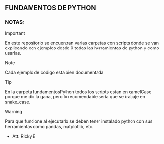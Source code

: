 ## FUNDAMENTOS DE PYTHON
### NOTAS:
> [!IMPORTANT]
> En este repositorio se encuentran varias carpetas con scripts donde se van explicando con ejemplos desde 0 todas las herramientas de python y como usarlas.

> [!NOTE]
> Cada ejemplo de codigo esta bien documentada

> [!TIP]
> En la carpeta fundamentosPython todos los scripts estan en camelCase porque me dio la gana, pero lo recomendable seria que se trabaje en snake_case.

> [!WARNING]
> Para que funcione al ejecutarlo se deben tener instalado python con sus herramientas como pandas, matplotlib, etc.

- Att: Ricky E
